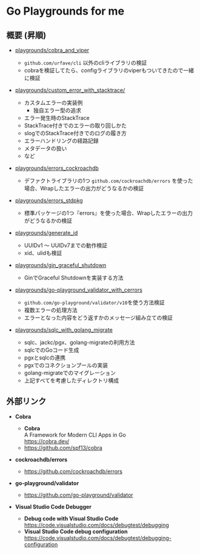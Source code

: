 # Go Playgrounds for me

## 概要 (昇順)

* [playgrounds/cobra_and_viper](./playgrounds/cobra_and_viper)
    * `github.com/urfave/cli` 以外のcliライブラリの検証
    * cobraを検証してたら、configライブラリのviperもついてきたので一緒に検証

* [playgrounds/custom_error_with_stacktrace/](./playgrounds/custom_error_with_stacktrace/)
    * カスタムエラーの実装例
        * 独自エラー型の追求
    * エラー発生時のStackTrace
    * StackTrace付きでのエラーの取り回しかた
    * slogでのStackTrace付きでのログの履き方
    * エラーハンドリングの経路記録
    * メタデータの扱い
    * など

* [playgrounds/errors_cockroachdb](./playgrounds/errors_cockroachdb)
    * デファクトライブラリの1つ `github.com/cockroachdb/errors` を使った場合、Wrapしたエラーの出力がどうなるかの検証    

* [playgrounds/errors_stdpkg](./playgrounds/errors_stdpkg)
    * 標準パッケージの1つ『errors』を使った場合、Wrapしたエラーの出力がどうなるかの検証    

* [playgrounds/generate_id](./playgrounds/generate_id)
    * UUIDv1 〜 UUIDv7までの動作検証
    * xid、ulidも検証

* [playgrounds/gin_graceful_shutdown](./playgrounds/gin_graceful_shutdown)
    * GinでGraceful Shutdownを実装する方法

* [playgrounds/go-playground_validator_with_cerrors](./playgrounds/go-playground_validator_with_cerrors)
    * `github.com/go-playground/validator/v10`を使う方法検証
    * 複数エラーの処理方法
    * エラーとなった内容をどう返すかのメッセージ組み立ての検証

* [playgrounds/sqlc_with_golang_migrate](./playgrounds/sqlc_with_golang_migrate)
    * sqlc、jackc/pgx、golang-migrateの利用方法
    * sqlcでのGoコード生成
    * pgxとsqlcの連携
    * pgxでのコネクションプールの実装
    * golang-migrateでのマイグレーション
    * 上記すべてを考慮したディレクトリ構成

## 外部リンク

* **Cobra**
    * **Cobra**  
      A Framework for Modern CLI Apps in Go  
      https://cobra.dev/
    * https://github.com/spf13/cobra

* **cockroachdb/errors**
    * https://github.com/cockroachdb/errors

* **go-playground/validator**
    * https://github.com/go-playground/validator

* **Visual Studio Code Debugger**
    * **Debug code with Visual Studio Code**  
      https://code.visualstudio.com/docs/debugtest/debugging
    * **Visual Studio Code debug configuration**  
      https://code.visualstudio.com/docs/debugtest/debugging-configuration
